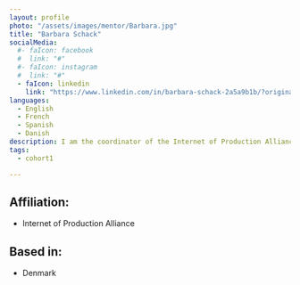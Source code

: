 ```yaml
---
layout: profile
photo: "/assets/images/mentor/Barbara.jpg"
title: "Barbara Schack"
socialMedia:
  #- faIcon: facebook
  #  link: "#"
  #- faIcon: instagram
  #  link: "#"
  - faIcon: linkedin
    link: "https://www.linkedin.com/in/barbara-schack-2a5a9b1b/?originalSubdomain=fr"
languages:
  - English
  - French
  - Spanish
  - Danish
description: I am the coordinator of the Internet of Production Alliance, working on the digital infrastructure to enable anyone, everywhere, to participate in manufacturing. I work on strategy, innovation and project implementation.
tags:
  - cohort1

---
```



## Affiliation:
- Internet of Production Alliance

## Based in:
- Denmark

